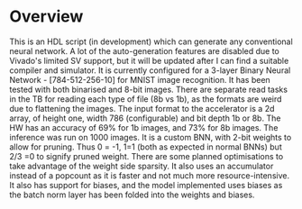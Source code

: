 # Overview
This is an HDL script (in development) which can generate any conventional neural network.
A lot of the auto-generation features are disabled due to Vivado's limited SV support, but it will be updated after I can find a suitable compiler and simulator.
It is currently configured for a 3-layer Binary Neural Network - [784-512-256-10] for MNIST image recognition. It has been tested with both binarised and 8-bit images.
There are separate read tasks in the TB for reading each type of file (8b vs 1b), as the formats are weird due to flattening the images.
The input format to the accelerator is a 2d array, of height one, width 786 (configurable) and bit depth 1b or 8b.
The HW has an accuracy of 69% for 1b images, and 73% for 8b images. The inference was run on 1000 images.
It is a custom BNN, with 2-bit weights to allow for pruning. Thus 0 = -1, 1=1 (both as expected in normal BNNs) but 2/3 =0 to signify pruned weight. There are some planned optimisations to take advantage of the weight side sparsity.
It also uses an accumulator instead of a popcount as it is faster and not much more resource-intensive.
It also has support for biases, and the model implemented uses biases as the batch norm layer has been folded into the weights and biases. 
